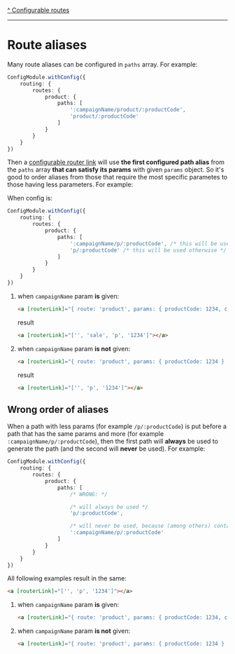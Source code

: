 [^ Configurable routes](../README.md)

---

# Route aliases

Many route aliases can be configured in `paths` array. For example:

```typescript
ConfigModule.withConfig({
    routing: {
        routes: {
            product: {
                paths: [
                    ':campaignName/product/:productCode',
                    'product/:productCode'
                ]
            }
        }
    }
})
```

Then a [configurable router link](./configurable-router-links.md) will use **the first configured path alias** from the `paths` array **that can satisfy its params** with given `params` object. So it's good to order aliases from those that require the most specific parametes to those having less parameters. For example:

When config is:

```typescript
ConfigModule.withConfig({
    routing: {
        routes: {
            product: {
                paths: [
                    ':campaignName/p/:productCode', /* this will be used when `campaignName` param is given */
                    'p/:productCode' /* this will be used otherwise */
                ]
            }
        }
    }
})
```

1. when `campaignName` param **is** given:

    ```html
    <a [routerLink]="{ route: 'product', params: { productCode: 1234, campaignName: 'sale' } } | cxUrl"></a>
    ```

    result

    ```html
    <a [routerLink]="['', 'sale', 'p', '1234']"></a>
    ```

2. when `campaignName` param **is not** given:

    ```html
    <a [routerLink]="{ route: 'product', params: { productCode: 1234 } } | cxUrl"></a>
    ```

    result

    ```html
    <a [routerLink]="['', 'p', '1234']"></a>
    ```

## Wrong order of aliases

When a path with less params (for example `/p/:productCode`) is put before a path that has the same params and more (for example `:campaignName/p/:productCode`), then the first path will **always** be used to generate the path (and the second will **never** be used). For example:

```typescript
ConfigModule.withConfig({
    routing: {
        routes: {
            product: {
                paths: [
                    /* WRONG: */

                    /* will always be used */
                    'p/:productCode', 

                    /* will never be used, because (among others) contains the same params as above */
                    ':campaignName/p/:productCode'
                ]
            }
        }
    }
})
```

All following examples result in the same:

```html
<a [routerLink]="['', 'p', '1234']"></a>
```

 1. when `campaignName` param **is** given:
 
     ```html
     <a [routerLink]="{ route: 'product', params: { productCode: 1234, campaignName: 'sale' } } | cxUrl"></a>
     ```

 2. when `campaignName` param **is not** given:

     ```html
     <a [routerLink]="{ route: 'product', params: { productCode: 1234 } } | cxUrl"></a>
     ```